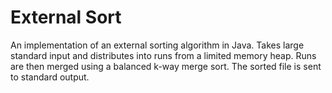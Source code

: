 # External Sort

An implementation of an external sorting algorithm in Java. Takes large standard input and distributes into runs from a limited memory heap. Runs are then merged using a balanced k-way merge sort. The sorted file is sent to standard output.
